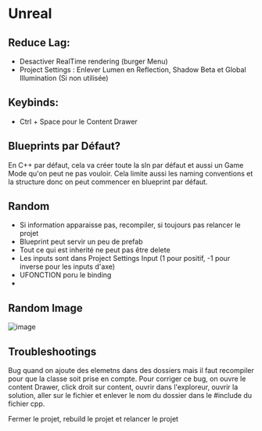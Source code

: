 # Unreal

## Reduce Lag:

* Desactiver RealTime rendering (burger Menu)
* Project Settings : Enlever Lumen en Reflection, Shadow Beta et Global Illumination (Si non utilisée)

## Keybinds:

* Ctrl + Space pour le Content Drawer

## Blueprints par Défaut?

En C++ par défaut, cela va créer toute la sln par défaut et aussi un Game Mode qu'on peut ne pas vouloir. Cela limite aussi les naming conventions et la structure donc on peut commencer en blueprint par défaut.

## Random

* Si information apparaisse pas, recompiler, si toujours pas relancer le projet
* Blueprint peut servir un peu de prefab
* Tout ce qui est inherité ne peut pas être delete
* Les inputs sont dans Project Settings Input (1 pour positif, -1 pour inverse pour les inputs d'axe)
* UFONCTION poru le binding
* 

## Random Image
![image](https://user-images.githubusercontent.com/58773222/152567380-49ab36fe-c791-45fd-86d5-542a1b838783.png)



## Troubleshootings

Bug quand on ajoute des elemetns dans des dossiers mais il faut recompiler pour que la classe soit prise en compte. Pour corriger ce bug, on ouvre le content Drawer, click droit sur content, ouvrir dans l'exploreur, ouvrir la solution, aller sur le fichier et enlever le nom du dossier dans le #include du fichier cpp.

Fermer le projet, rebuild le projet et relancer le projet
